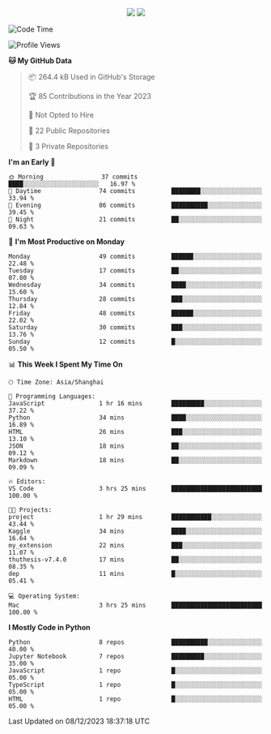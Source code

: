 <p align="center">
    <img src = "https://github-readme-stats.vercel.app/api?username=Zheng-Yi-git&show_icons=true&theme=yeblu&hide_border=true&count_private=true">
    <img src = "https://github-readme-stats.vercel.app/api/top-langs/?username=Zheng-Yi-git&hide=html,css&theme=yeblu&layout=compact&hide_border=true&count_private=true&langs_count=8">
</p>

<!--START_SECTION:waka-->
![Code Time](http://img.shields.io/badge/Code%20Time-804%20hrs%2050%20mins-blue)

![Profile Views](http://img.shields.io/badge/Profile%20Views-0-blue)

**🐱 My GitHub Data** 

> 📦 264.4 kB Used in GitHub's Storage 
 > 
> 🏆 85 Contributions in the Year 2023
 > 
> 🚫 Not Opted to Hire
 > 
> 📜 22 Public Repositories 
 > 
> 🔑 3 Private Repositories 
 > 
**I'm an Early 🐤** 

```text
🌞 Morning                37 commits          ████░░░░░░░░░░░░░░░░░░░░░   16.97 % 
🌆 Daytime                74 commits          ████████░░░░░░░░░░░░░░░░░   33.94 % 
🌃 Evening                86 commits          ██████████░░░░░░░░░░░░░░░   39.45 % 
🌙 Night                  21 commits          ██░░░░░░░░░░░░░░░░░░░░░░░   09.63 % 
```
📅 **I'm Most Productive on Monday** 

```text
Monday                   49 commits          ██████░░░░░░░░░░░░░░░░░░░   22.48 % 
Tuesday                  17 commits          ██░░░░░░░░░░░░░░░░░░░░░░░   07.80 % 
Wednesday                34 commits          ████░░░░░░░░░░░░░░░░░░░░░   15.60 % 
Thursday                 28 commits          ███░░░░░░░░░░░░░░░░░░░░░░   12.84 % 
Friday                   48 commits          ██████░░░░░░░░░░░░░░░░░░░   22.02 % 
Saturday                 30 commits          ███░░░░░░░░░░░░░░░░░░░░░░   13.76 % 
Sunday                   12 commits          █░░░░░░░░░░░░░░░░░░░░░░░░   05.50 % 
```


📊 **This Week I Spent My Time On** 

```text
🕑︎ Time Zone: Asia/Shanghai

💬 Programming Languages: 
JavaScript               1 hr 16 mins        █████████░░░░░░░░░░░░░░░░   37.22 % 
Python                   34 mins             ████░░░░░░░░░░░░░░░░░░░░░   16.89 % 
HTML                     26 mins             ███░░░░░░░░░░░░░░░░░░░░░░   13.10 % 
JSON                     18 mins             ██░░░░░░░░░░░░░░░░░░░░░░░   09.12 % 
Markdown                 18 mins             ██░░░░░░░░░░░░░░░░░░░░░░░   09.09 % 

🔥 Editors: 
VS Code                  3 hrs 25 mins       █████████████████████████   100.00 % 

🐱‍💻 Projects: 
project                  1 hr 29 mins        ███████████░░░░░░░░░░░░░░   43.44 % 
Kaggle                   34 mins             ████░░░░░░░░░░░░░░░░░░░░░   16.64 % 
my_extension             22 mins             ███░░░░░░░░░░░░░░░░░░░░░░   11.07 % 
thuthesis-v7.4.0         17 mins             ██░░░░░░░░░░░░░░░░░░░░░░░   08.35 % 
dep                      11 mins             █░░░░░░░░░░░░░░░░░░░░░░░░   05.41 % 

💻 Operating System: 
Mac                      3 hrs 25 mins       █████████████████████████   100.00 % 
```

**I Mostly Code in Python** 

```text
Python                   8 repos             ██████████░░░░░░░░░░░░░░░   40.00 % 
Jupyter Notebook         7 repos             █████████░░░░░░░░░░░░░░░░   35.00 % 
JavaScript               1 repo              █░░░░░░░░░░░░░░░░░░░░░░░░   05.00 % 
TypeScript               1 repo              █░░░░░░░░░░░░░░░░░░░░░░░░   05.00 % 
HTML                     1 repo              █░░░░░░░░░░░░░░░░░░░░░░░░   05.00 % 
```




 Last Updated on 08/12/2023 18:37:18 UTC
<!--END_SECTION:waka-->
